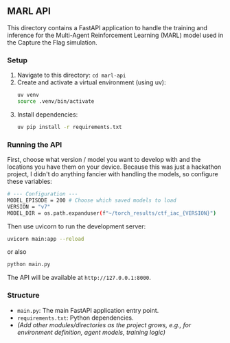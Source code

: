 ## MARL API

This directory contains a FastAPI application to handle the training and inference for the Multi-Agent Reinforcement Learning (MARL) model used in the Capture the Flag simulation.

### Setup

1.  Navigate to this directory: `cd marl-api`
2.  Create and activate a virtual environment (using uv):
    ```bash
    uv venv
    source .venv/bin/activate
    ```
3.  Install dependencies:
    ```bash
    uv pip install -r requirements.txt
    ```

### Running the API

First, choose what version / model you want to develop with and the locations you have them on your device. Because this was just a hackathon project, I didn't do anything fancier with handling the models, so configure these variables: 

```bash
# --- Configuration ---
MODEL_EPISODE = 200 # Choose which saved models to load
VERSION = "v7"
MODEL_DIR = os.path.expanduser(f"~/torch_results/ctf_iac_{VERSION}")
```

Then use uvicorn to run the development server:

```bash
uvicorn main:app --reload
```

or also 

```bash
python main.py
```


The API will be available at `http://127.0.0.1:8000`.

### Structure

-   `main.py`: The main FastAPI application entry point.
-   `requirements.txt`: Python dependencies.
-   *(Add other modules/directories as the project grows, e.g., for environment definition, agent models, training logic)* 